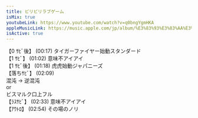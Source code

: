 ```yaml
---
title: ビリビリラブゲーム
isMix: true
youtubeLink: https://www.youtube.com/watch?v=q0bngYgmHKA
appleMusicLink: https://music.apple.com/jp/album/%E3%83%93%E3%83%AA%E3%83%93%E3%83%AA%E3%83%A9%E3%83%96%E3%82%B2%E3%83%BC%E3%83%A0/1718410868?&i=1718410969
isActive: true
---
```


【0 ｻﾋﾞ後】 <t s=17>(00:17)</t> タイガーファイヤー始動スタンダード<br />
【1 ｻﾋﾞ】 <t s=62>(01:02)</t> 意味不アイアイ<br />
【1 ｻﾋﾞ後】 <t s=78>(01:18)</t> 虎虎始動ジャパニーズ<br />
【落ちｻﾋﾞ】 <t s=129>(02:09)</t> <br />
混沌 → 逆混沌 <br />
or<br />
ビスマルク口上フル<br />
【ﾗｽｻﾋﾞ】 <t s=153>(02:33)</t> 意味不アイアイ<br />
【ｱｳﾄﾛ】 <t s=174>(02:54)</t> その場のノリ<br />

